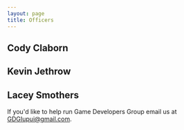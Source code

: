 ```yaml
---
layout: page
title: Officers
---
```


## Cody Claborn

## Kevin Jethrow

## Lacey Smothers

If you'd like to help run Game Developers Group email us at [GDGIupui@gmail.com](mailto:gdgiupui@gmail.com).